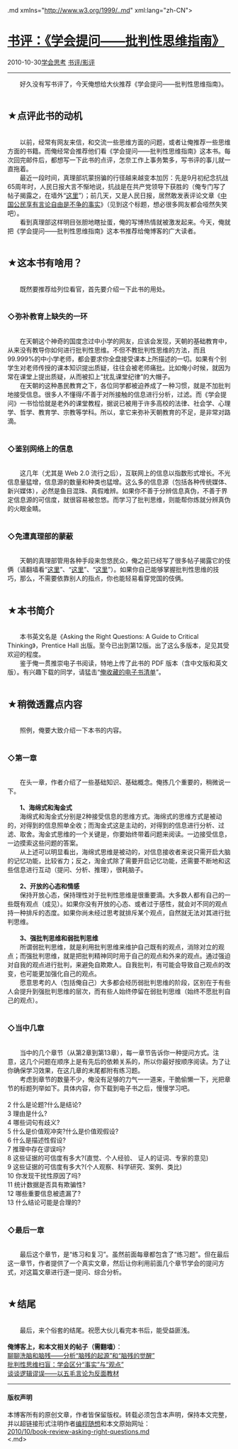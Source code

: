 <!DOCTYPE.md>
.md xmlns="http://www.w3.org/1999/..md" xml:lang="zh-CN">
<head>
<meta http-equiv="Content-Type" content="text.md; charset=utf-8" />
<meta name="generator" content="Python script by program.think@gmail.com" />
<meta name="provider" content="program-think.blogspot.com" />
<link type="text/css" rel="stylesheet" href="../../css/program-think.css" />
<title>书评：《学会提问——批判性思维指南》 - 编程随想的博客</title>
</head>
<body>
<div id="main" style="width:100%;">
<h1><a href="../../index.md" title="回到首页">书评：《学会提问——批判性思维指南》</a></h1>
<div class="post-info"><span class="date-header">2010-10-30</span><a href="../../tags/E5ADA6E4BC9AE6809DE88083.md" class="tag">学会思考</a> <a href="../../tags/E4B9A6E8AF842FE5BDB1E8AF84.md" class="tag">书评/影评</a> </div>
<hr>
<div class="post">
&#12288;&#12288;好久没有写书评了，今天俺想给大伙推荐《学会提问——批判性思维指南》。<br /><br /><h2>★点评此书的动机</h2><br />&#12288;&#12288;以前，经常有网友来信，和交流一些思维方面的问题，或者让俺推荐一些思维方面的书籍。而俺经常会推荐他们看《学会提问——批判性思维指南》这本书。每次回完邮件后，都想写一下此书的点评，怎奈工作上事务繁多，写书评的事儿就一直拖着。<br />&#12288;&#12288;最近一段时间，真理部坑蒙拐骗的行径越来越变本加厉：先是9月初纪念抗战65周年时，人民日报大言不惭地说，抗战是在共产党领导下获胜的（俺专门写了帖子揭露之，在墙外“<a href="../../2010/09/sino-japanese-war.md">这里</a>”）；前几天，又是人民日报，居然敢发表评论文章《<a href="http://theory.people.com.cn/GB/13045945..md" target="_blank" rel="nofollow">中国公民享有言论自由是不争的事实</a>》（见到这个标题，想必很多网友都会哑然失笑吧）。<br />&#12288;&#12288;看到真理部这样明目张胆地瞎扯蛋，俺的写博热情就被激发起来。今天，俺就把《学会提问——批判性思维指南》这本书推荐给俺博客的广大读者。<a name='more'></a><!--program-think--><br /><br /><h2>★这本书有啥用？</h2><br />&#12288;&#12288;既然要推荐给列位看官，首先要介绍一下此书的用处。<br /><br /><h3>◇弥补教育上缺失的一环</h3><br />&#12288;&#12288;在天朝这个神奇的国度念过中小学的网友，应该会发现，天朝的基础教育中，从来没有教导你如何进行批判性思维。不但不教批判性思维的方法，而且99.999%的中小学老师，都会要求你全盘接受课本上所描述的一切。如果有个别学生对老师传授的课本知识提出质疑，往往会被老师痛批。比如俺小时候，就因为常在课堂上提出质疑，从而被扣上“扰乱课堂纪律”的大帽子。<br />&#12288;&#12288;在天朝的这种愚民教育之下，各位同学都被迫养成了一种习惯，就是不加批判地接受信息。很多人不懂得/不善于对所接触的信息进行分析，过滤。而《学会提问》一书恰恰就是老外的课堂教程，据说已被用于许多高校的法律、社会学、心理学、哲学、教育学、宗教等学科。所以，拿它来弥补天朝教育的不足，是非常对路滴。<br /><br /><h3>◇鉴别网络上的信息</h3><br />&#12288;&#12288;这几年（尤其是 Web 2.0 流行之后），互联网上的信息以指数形式增长。不光信息量猛增，信息源的数量和种类也猛增。这么多的信息源（包括各种传统媒体、新兴媒体），必然是鱼目混珠、真假难辨。如果你不善于分辨信息真伪，不善于界定信息源的可信度，就很容易被忽悠。而学习了批判思维，则能帮你炼就分辨真伪的火眼金睛。<br /><br /><h3>◇免遭真理部的蒙蔽</h3><br />&#12288;&#12288;天朝的真理部管用各种手段来忽悠民众，俺之前已经写了很多帖子揭露它的伎俩（请翻墙看“<a href="../../2009/07/party-pk-internet.md">这里</a>”、“<a href="../../2010/09/sino-japanese-war.md">这里</a>”、“<a href="../../2010/09/censorship-of-images.md">这里</a>”）。如果你自己能够掌握批判性思维的技巧，那么，不需要依靠别人的指点，你也能轻易看穿党国的伎俩。<br /><br /><h2>★本书简介</h2><br />&#12288;&#12288;本书英文名是《Asking the Right Questions: A Guide to Critical Thinking》，Prentice Hall 出版。至今已出到第12版。出了这么多版本，足见其受欢迎的程度。<br />&#12288;&#12288;鉴于俺一贯推崇电子书阅读，特地上传了此书的 PDF 版本（含中文版和英文版）。有兴趣下载的同学，请猛击“<a href="https://github.com/programthink/books" target="_blank">俺收藏的电子书清单</a>”。<br /><br /><h2>★稍微透露点内容</h2><br />&#12288;&#12288;照例，俺要大致介绍一下本书的内容。<br /><br /><h3>◇第一章</h3><br />&#12288;&#12288;在头一章，作者介绍了一些基础知识、基础概念。俺拣几个重要的，稍微说一下。<br /><br />&#12288;&#12288;<b>1、海绵式和淘金式</b><br />&#12288;&#12288;海绵式和淘金式分别是2种接受信息的思维方式。海绵式的思维方式是被动的，对得到的信息照单全收；而淘金式这是主动的，对得到的信息进行分析、过滤、取舍。淘金式思维的一个关键是，你要始终带着问题来阅读。一边接受信息，一边摸索这些问题的答案。<br />&#12288;&#12288;从上述可以明显看出，海绵式思维是被动的，对信息接收者来说只需开启大脑的记忆功能，比较省力；反之，淘金式除了需要开启记忆功能，还需要不断地和这些信息进行互动（提问、分析、推理），很耗脑子。<br /><br />&#12288;&#12288;<b>2、开放的心态和情感</b><br />&#12288;&#12288;保持开放心态，保持理性对于批判性思维是很重要滴。大多数人都有自己的一些既有观点（成见）。如果你没有开放的心态、或者过于感性，就会对不同的观点持一种排斥的态度。如果你尚未经过思考就排斥某个观点，自然就无法对其进行批判思维。<br /><br />&#12288;&#12288;<b>3、强批判思维和弱批判思维</b><br />&#12288;&#12288;所谓弱批判思维，就是利用批判思维来维护自己既有的观点，消除对立的观点；而强批判思维，就是把批判精神同时用于自己的观点和外来的观点。通过强迫对自我的观点进行批判，来避免自欺欺人。自我批判，有可能会导致自己观点的改变，也可能更加强化自己的观点。<br />&#12288;&#12288;愿意思考的人（包括俺自己）大多都会经历弱批判思维的阶段，区别在于有些人会提升到强批判思维的层次，而有些人始终停留在弱批判思维（始终不愿批判自己的观点）。<br /><br /><h3>◇当中几章</h3><br />&#12288;&#12288;当中的几个章节（从第2章到第13章），每一章节告诉你一种提问方式。注意，这几个问题在顺序上是有先后的依赖关系的，所以你最好按顺序阅读。为了让你确保学习效果，在这几章的末尾都附有练习题。<br />&#12288;&#12288;考虑到章节的数量不少，俺没有足够的力气一一道来，干脆偷懒一下，光把章节的标题列举如下。具体内容，你下载到电子书之后，慢慢学习吧。<br /><br />2 什么是论题?什么是结论?<br />3 理由是什么?<br />4 哪些词句有歧义?<br />5 什么是价值观冲突?什么是价值观假设?<br />6 什么是描述性假设?<br />7 推理中存在谬误吗?<br />8 这些证据的可信度有多大?(直觉、个人经验、 证人的证词、专家的意见)<br />9 这些证据的可信度有多大?(个人观察、科学研究、案例、类比)<br />10 你发现干扰性原因了吗?<br />11 统计数据是否具有欺骗性?<br />12 哪些重要信息被遗漏了?<br />13 什么结论可能是合理的?<br /><br /><h3>◇最后一章</h3><br />&#12288;&#12288;最后这个章节，是“练习和复习”。虽然前面每章都包含了“练习题”。但在最后这一章节，作者提供了一个真实文章，然后让你利用前面几个章节学会的提问方式，对这篇文章进行逐一提问、综合分析。<br /><br /><h2>★结尾</h2><br />&#12288;&#12288;最后，来个俗套的结尾。祝愿大伙儿看完本书后，能受益匪浅。<br /><br /><b>俺博客上，和本文相关的帖子（需翻墙）</b>：<br /><a href="../../2014/02/brainwash-and-idiot.md">聊聊洗脑和脑残——分析“脑残的起源”和“脑残的觉醒”</a><br /><a href="../../2013/05/difference-between-fact-and-opinion.md">批判性思维扫盲：学会区分“事实”与“观点”</a><br /><a href="../../2011/03/logical-fallacies.md">谈谈逻辑谬误——以五毛言论为反面教材</a><div class="blogger-post-footer">
</div>
<hr>
<div class="copyright">
<h4>版权声明</h4>
本博客所有的原创文章，作者皆保留版权。转载必须包含本声明，保持本文完整，并以超链接形式注明作者<a href="mailto:program.think@gmail.com">编程随想</a>和本文原始网址：<br>
<a href="2010/10/book-review-asking-right-questions.md">2010/10/book-review-asking-right-questions.md</a>
</div>
</div>
</body>
<.md>
